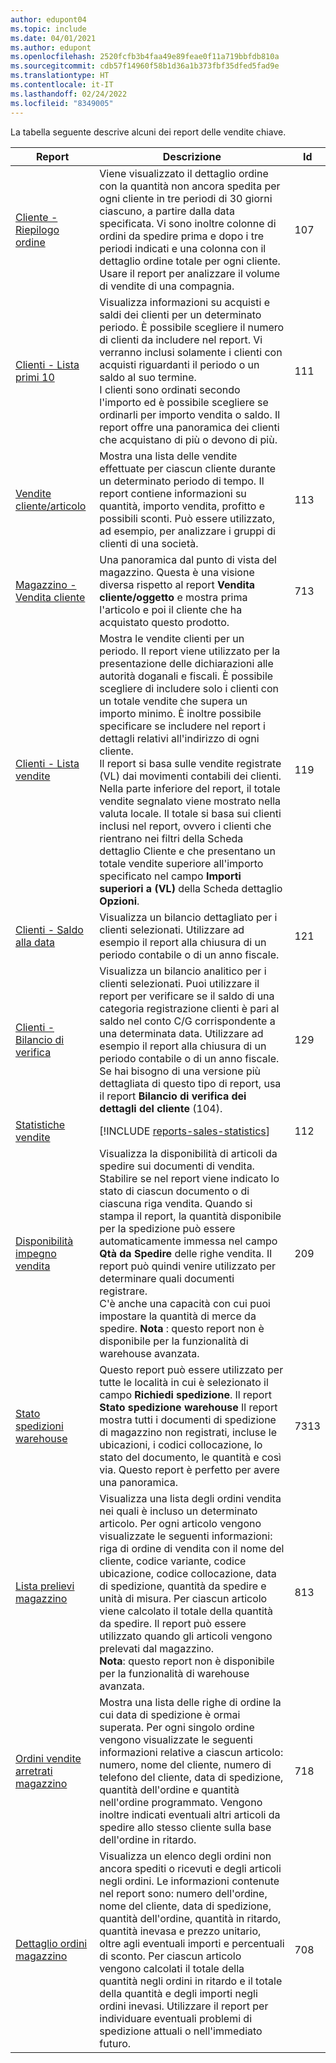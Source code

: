 ```yaml
---
author: edupont04
ms.topic: include
ms.date: 04/01/2021
ms.author: edupont
ms.openlocfilehash: 2520fcfb3b4faa49e89feae0f11a719bbfdb810a
ms.sourcegitcommit: cdb57f14960f58b1d36a1b373fbf35dfed5fad9e
ms.translationtype: HT
ms.contentlocale: it-IT
ms.lasthandoff: 02/24/2022
ms.locfileid: "8349005"
---
```

La tabella seguente descrive alcuni dei report delle vendite chiave.

| Report | Descrizione | Id | 
|---------|---------|---------|
|[Cliente - Riepilogo ordine](https://businesscentral.dynamics.com?report=107)| Viene visualizzato il dettaglio ordine con la quantità non ancora spedita per ogni cliente in tre periodi di 30 giorni ciascuno, a partire dalla data specificata. Vi sono inoltre colonne di ordini da spedire prima e dopo i tre periodi indicati e una colonna con il dettaglio ordine totale per ogni cliente. Usare il report per analizzare il volume di vendite di una compagnia. |107|
|[Clienti - Lista primi 10](https://businesscentral.dynamics.com?report=111)| Visualizza informazioni su acquisti e saldi dei clienti per un determinato periodo. È possibile scegliere il numero di clienti da includere nel report. Vi verranno inclusi solamente i clienti con acquisti riguardanti il periodo o un saldo al suo termine.<br>I clienti sono ordinati secondo l'importo ed è possibile scegliere se ordinarli per importo vendita o saldo. Il report offre una panoramica dei clienti che acquistano di più o devono di più.|111|
|[Vendite cliente/articolo](https://businesscentral.dynamics.com?report=113)|Mostra una lista delle vendite effettuate per ciascun cliente durante un determinato periodo di tempo. Il report contiene informazioni su quantità, importo vendita, profitto e possibili sconti. Può essere utilizzato, ad esempio, per analizzare i gruppi di clienti di una società.|113|
|[Magazzino - Vendita cliente](https://businesscentral.dynamics.com?report=713)|Una panoramica dal punto di vista del magazzino. Questa è una visione diversa rispetto al report **Vendita cliente/oggetto** e mostra prima l'articolo e poi il cliente che ha acquistato questo prodotto.|713|
|[Clienti - Lista vendite](https://businesscentral.dynamics.com?report=119)|Mostra le vendite clienti per un periodo. Il report viene utilizzato per la presentazione delle dichiarazioni alle autorità doganali e fiscali. È possibile scegliere di includere solo i clienti con un totale vendite che supera un importo minimo. È inoltre possibile specificare se includere nel report i dettagli relativi all'indirizzo di ogni cliente.<br>Il report si basa sulle vendite registrate (VL) dai movimenti contabili dei clienti. Nella parte inferiore del report, il totale vendite segnalato viene mostrato nella valuta locale. Il totale si basa sui clienti inclusi nel report, ovvero i clienti che rientrano nei filtri della Scheda dettaglio Cliente e che presentano un totale vendite superiore all'importo specificato nel campo **Importi superiori a (VL)** della Scheda dettaglio **Opzioni**.|119|
|[Clienti - Saldo alla data](https://businesscentral.dynamics.com?report=121)|Visualizza un bilancio dettagliato per i clienti selezionati. Utilizzare ad esempio il report alla chiusura di un periodo contabile o di un anno fiscale.|121|
|[Clienti - Bilancio di verifica](https://businesscentral.dynamics.com?report=129)|Visualizza un bilancio analitico per i clienti selezionati. Puoi utilizzare il report per verificare se il saldo di una categoria registrazione clienti è pari al saldo nel conto C/G corrispondente a una determinata data. Utilizzare ad esempio il report alla chiusura di un periodo contabile o di un anno fiscale. Se hai bisogno di una versione più dettagliata di questo tipo di report, usa il report **Bilancio di verifica dei dettagli del cliente** (104).| 129 |
|[Statistiche vendite](https://businesscentral.dynamics.com?report=112)|[!INCLUDE [reports-sales-statistics](reports-sales-statistics.md)] | 112|
|[Disponibilità impegno vendita](https://businesscentral.dynamics.com?report=209)|Visualizza la disponibilità di articoli da spedire sui documenti di vendita. Stabilire se nel report viene indicato lo stato di ciascun documento o di ciascuna riga vendita. Quando si stampa il report, la quantità disponibile per la spedizione può essere automaticamente immessa nel campo **Qtà da Spedire** delle righe vendita. Il report può quindi venire utilizzato per determinare quali documenti registrare.<br>C'è anche una capacità con cui puoi impostare la quantità di merce da spedire. **Nota** : questo report non è disponibile per la funzionalità di warehouse avanzata.| 209 |
|[Stato spedizioni warehouse](https://businesscentral.dynamics.com?report=7313)|Questo report può essere utilizzato per tutte le località in cui è selezionato il campo **Richiedi spedizione**. Il report **Stato spedizione warehouse** Il report mostra tutti i documenti di spedizione di magazzino non registrati, incluse le ubicazioni, i codici collocazione, lo stato del documento, le quantità e così via. Questo report è perfetto per avere una panoramica.| 7313 |
|[Lista prelievi magazzino](https://businesscentral.dynamics.com?report=813)|Visualizza una lista degli ordini vendita nei quali è incluso un determinato articolo. Per ogni articolo vengono visualizzate le seguenti informazioni: riga di ordine di vendita con il nome del cliente, codice variante, codice ubicazione, codice collocazione, data di spedizione, quantità da spedire e unità di misura. Per ciascun articolo viene calcolato il totale della quantità da spedire. Il report può essere utilizzato quando gli articoli vengono prelevati dal magazzino.<br>**Nota**: questo report non è disponibile per la funzionalità di warehouse avanzata.|813|
|[Ordini vendite arretrati magazzino](https://businesscentral.dynamics.com?report=718)|Mostra una lista delle righe di ordine la cui data di spedizione è ormai superata. Per ogni singolo ordine vengono visualizzate le seguenti informazioni relative a ciascun articolo: numero, nome del cliente, numero di telefono del cliente, data di spedizione, quantità dell'ordine e quantità nell'ordine programmato. Vengono inoltre indicati eventuali altri articoli da spedire allo stesso cliente sulla base dell'ordine in ritardo.|718|
|[Dettaglio ordini magazzino](https://businesscentral.dynamics.com?report=708)|Visualizza un elenco degli ordini non ancora spediti o ricevuti e degli articoli negli ordini. Le informazioni contenute nel report sono: numero dell'ordine, nome del cliente, data di spedizione, quantità dell'ordine, quantità in ritardo, quantità inevasa e prezzo unitario, oltre agli eventuali importi e percentuali di sconto. Per ciascun articolo vengono calcolati il totale della quantità negli ordini in ritardo e il totale della quantità e degli importi negli ordini inevasi. Utilizzare il report per individuare eventuali problemi di spedizione attuali o nell'immediato futuro.|708|